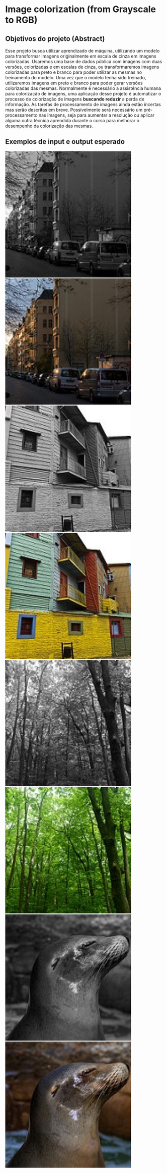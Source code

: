 # Image colorization (from Grayscale to RGB)

## Objetivos do projeto (Abstract)

  Esse projeto busca utilizar aprendizado de máquina, utilizando um modelo para transformar imagens originalmente em escala de cinza em imagens colorizadas. Usaremos uma base de dados pública com imagens com duas versões, colorizadas e em escalas de cinza, ou transformaremos imagens colorizadas para preto e branco para poder utilizar as mesmas no treinamento do modelo. Uma vez que o modelo tenha sido treinado, utilizaremos imagens em preto e branco para poder gerar versões colorizadas das mesmas. Normalmente é necessário a assistência humana para colorização de imagens, uma aplicação desse projeto é automatizar o processo de colorização de imagens **buscando reduzir** a perda de informação. As tarefas de processamento de imagens ainda estão incertas mas serão descritas em breve. Possivelmente será necessário um pré-processamento nas imagens, seja para aumentar a resolução ou aplicar alguma outra técnica aprendida durante o curso para melhorar o desempenho da colorização das mesmas. 
  
## Exemplos de input e output esperado

  <img src="https://github.com/Beadurof/Project-ImageProcessing-2021/blob/main/example0-grayscale.jpg" width="400" height="400" /> <img src="https://github.com/Beadurof/Project-ImageProcessing-2021/blob/main/example0-colorized.jpg" width="400" height="400" />
  <img src="https://github.com/Beadurof/Project-ImageProcessing-2021/blob/main/example1-grayscale.jpg" width="400" height="400" /> <img src="https://github.com/Beadurof/Project-ImageProcessing-2021/blob/main/example1-colorized.jpg" width="400" height="400" />
  <img src="https://github.com/Beadurof/Project-ImageProcessing-2021/blob/main/example2-grayscale.jpg" width="400" height="400" /> <img src="https://github.com/Beadurof/Project-ImageProcessing-2021/blob/main/example2-colorized.jpg" width="400" height="400" />
  <img src="https://github.com/Beadurof/Project-ImageProcessing-2021/blob/main/example1021-grayscale.jpg" width="400" height="400" /> <img src="https://github.com/Beadurof/Project-ImageProcessing-2021/blob/main/example1021-colorized.jpg" width="400" height="400" />

